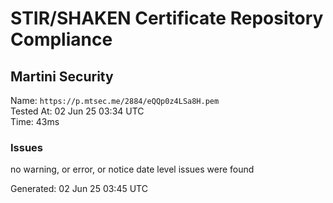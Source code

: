 # STIR/SHAKEN Certificate Repository Compliance

## Martini Security

Name: `https://p.mtsec.me/2884/eQQp0z4LSa8H.pem`\
Tested At: 02 Jun 25 03:34 UTC\
Time: 43ms

### Issues

no warning, or error, or notice date level issues were found

Generated: 02 Jun 25 03:45 UTC